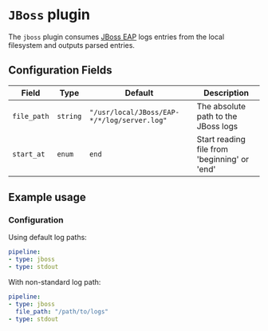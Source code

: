 # `JBoss` plugin

The `jboss` plugin consumes [JBoss EAP](https://www.jboss.org/) logs entries from the local filesystem and outputs parsed entries.

## Configuration Fields

| Field | Type | Default | Description |
| --- | --- |--- | --- |
| `file_path` | `string` | `"/usr/local/JBoss/EAP-*/*/log/server.log"` | The absolute path to the JBoss logs |
| `start_at` | `enum` | `end` | Start reading file from 'beginning' or 'end' | 

## Example usage

### Configuration

Using default log paths:

```yaml
pipeline:
- type: jboss
- type: stdout

```

With non-standard log path:

```yaml
pipeline:
- type: jboss
  file_path: "/path/to/logs"
- type: stdout

```
